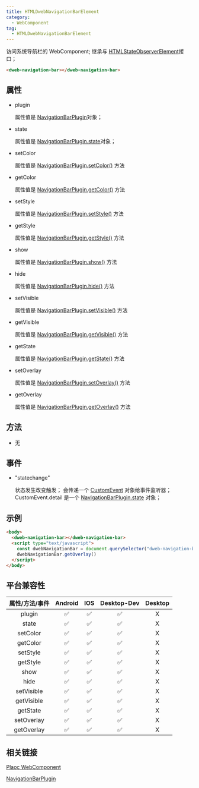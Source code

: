```yaml
---
title: HTMLDwebNavigationBarElement
category:
  - WebComponent
tag:
  - HTMLDwebNavigationBarElement
---
```


访问系统导航栏的 WebComponent;
继承与 [HTMLStateObserverElement](../state-observer/index.md)接口；

```html
<dweb-navigation-bar></dweb-navigation-bar>
```

## 属性

  - plugin

    属性值是 [NavigationBarPlugin](../../plugin/navigation-bar/index.md)对象；

  - state

    属性值是 [NavigationBarPlugin.state](../../plugin/navigation-bar/state.md)对象；

  - setColor

    属性值是 [NavigationBarPlugin.setColor()](../../plugin/navigation-bar/set-color.md) 方法

  - getColor

    属性值是 [NavigationBarPlugin.getColor()](../../plugin/navigation-bar/get-color.md) 方法

  - setStyle

    属性值是 [NavigationBarPlugin.setStyle()](../../plugin/navigation-bar/set-style.md) 方法

  - getStyle

    属性值是 [NavigationBarPlugin.getStyle()](../../plugin/navigation-bar/get-style.md) 方法

  - show

    属性值是 [NavigationBarPlugin.show()](../../plugin/navigation-bar/show.md) 方法

  - hide

    属性值是 [NavigationBarPlugin.hide()](../../plugin/navigation-bar/hide.md) 方法

  - setVisible

    属性值是 [NavigationBarPlugin.setVisible()](../../plugin/navigation-bar/set-visible.md) 方法

  - getVisible

    属性值是 [NavigationBarPlugin.getVisible()](../../plugin/navigation-bar/get-visible.md) 方法

  - getState

    属性值是 [NavigationBarPlugin.getState()](../../plugin/navigation-bar/get-state.md) 方法

  - setOverlay

    属性值是 [NavigationBarPlugin.setOverlay()](../../plugin/navigation-bar/set-overlay.md) 方法

  - getOverlay

    属性值是 [NavigationBarPlugin.getOverlay()](../../plugin/navigation-bar/get-overlay.md) 方法

## 方法

  - 无

## 事件

  
  - "statechange"

    状态发生改变触发；
    会传递一个 [CustomEvent](https://developer.mozilla.org/zh-CN/docs/Web/API/CustomEvent/CustomEvent) 对象给事件监听器；
    CustomEvent.detail 是一个 [NavigationBarPlugin.state](../../plugin/navigation-bar/state.md) 对象；

## 示例
  ```html
  <body>
    <dweb-navigation-bar></dweb-navigation-bar>
    <script type="text/javascript">
      const dwebNavigationBar = document.querySelector("dweb-navigation-bar");
      dwebNavigationBar.getOverlay()
    </script>
  </body>
  ```

## 平台兼容性

  | 属性/方法/事件 | Android | IOS | Desktop-Dev | Desktop |
  |:------------:|:-------:|:---:|:-----------:|:-------:|
  | plugin       | ✅      | ✅  | ✅           | X       |
  | state        | ✅      | ✅  | ✅          | X       |
  | setColor     | ✅      | ✅  | ✅          | X       |
  | getColor     | ✅      | ✅  | ✅          | X       |
  | setStyle     | ✅      | ✅  | ✅          | X       |
  | getStyle     | ✅      | ✅  | ✅          | X       |
  | show         | ✅      | ✅  | ✅          | X       |
  | hide         | ✅      | ✅  | ✅          | X       |
  | setVisible   | ✅      | ✅  | ✅          | X       |
  | getVisible   | ✅      | ✅  | ✅          | X       |
  | getState     | ✅      | ✅  | ✅          | X       |
  | setOverlay   | ✅      | ✅  | ✅          | X       |
  | getOverlay   | ✅      | ✅  | ✅          | X       |

## 相关链接

   [Plaoc WebComponent](../index.md)

  [NavigationBarPlugin](../../plugin/navigation-bar/index.md)